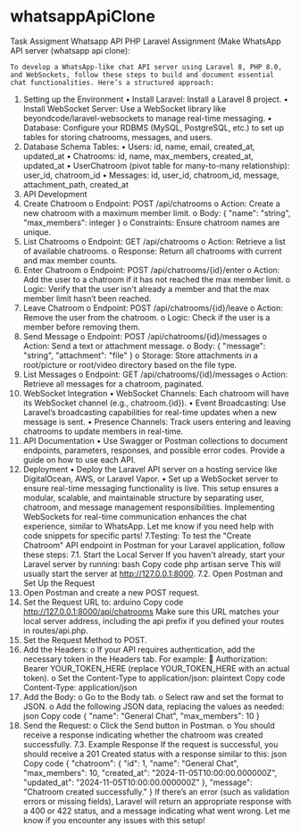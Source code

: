 # whatsappApiClone
Task Assigment Whatsapp API 
PHP Laravel Assignment (Make WhatsApp API server (whatsapp api clone):
		
	To develop a WhatsApp-like chat API server using Laravel 8, PHP 8.0, and WebSockets, follow these steps to build and document essential chat functionalities. Here’s a structured approach:
1. Setting up the Environment
•	Install Laravel: Install a Laravel 8 project.
•	Install WebSocket Server: Use a WebSocket library like beyondcode/laravel-websockets to manage real-time messaging.
•	Database: Configure your RDBMS (MySQL, PostgreSQL, etc.) to set up tables for storing chatrooms, messages, and users.
2. Database Schema
Tables:
•	Users: id, name, email, created_at, updated_at
•	Chatrooms: id, name, max_members, created_at, updated_at
•	UserChatroom (pivot table for many-to-many relationship): user_id, chatroom_id
•	Messages: id, user_id, chatroom_id, message, attachment_path, created_at
3. API Development
1.	Create Chatroom
o	Endpoint: POST /api/chatrooms
o	Action: Create a new chatroom with a maximum member limit.
o	Body: { "name": "string", "max_members": integer }
o	Constraints: Ensure chatroom names are unique.
2.	List Chatrooms
o	Endpoint: GET /api/chatrooms
o	Action: Retrieve a list of available chatrooms.
o	Response: Return all chatrooms with current and max member counts.
3.	Enter Chatroom
o	Endpoint: POST /api/chatrooms/{id}/enter
o	Action: Add the user to a chatroom if it has not reached the max member limit.
o	Logic: Verify that the user isn't already a member and that the max member limit hasn’t been reached.
4.	Leave Chatroom
o	Endpoint: POST /api/chatrooms/{id}/leave
o	Action: Remove the user from the chatroom.
o	Logic: Check if the user is a member before removing them.
5.	Send Message
o	Endpoint: POST /api/chatrooms/{id}/messages
o	Action: Send a text or attachment message.
o	Body: { "message": "string", "attachment": "file" }
o	Storage: Store attachments in a root/picture or root/video directory based on the file type.
6.	List Messages
o	Endpoint: GET /api/chatrooms/{id}/messages
o	Action: Retrieve all messages for a chatroom, paginated.
4. WebSocket Integration
•	WebSocket Channels: Each chatroom will have its WebSocket channel (e.g., chatroom.{id}).
•	Event Broadcasting: Use Laravel’s broadcasting capabilities for real-time updates when a new message is sent.
•	Presence Channels: Track users entering and leaving chatrooms to update members in real-time.
5. API Documentation
•	Use Swagger or Postman collections to document endpoints, parameters, responses, and possible error codes. Provide a guide on how to use each API.
6. Deployment
•	Deploy the Laravel API server on a hosting service like DigitalOcean, AWS, or Laravel Vapor.
•	Set up a WebSocket server to ensure real-time messaging functionality is live.
This setup ensures a modular, scalable, and maintainable structure by separating user, chatroom, and message management responsibilities. Implementing WebSockets for real-time communication enhances the chat experience, similar to WhatsApp. Let me know if you need help with code snippets for specific parts!
7.Testing:
	To test the "Create Chatroom" API endpoint in Postman for your Laravel application, follow these steps:
7.1. Start the Local Server
If you haven't already, start your Laravel server by running:
bash
Copy code
php artisan serve
This will usually start the server at http://127.0.0.1:8000.
7.2. Open Postman and Set Up the Request
1.	Open Postman and create a new POST request.
2.	Set the Request URL to:
arduino
Copy code
http://127.0.0.1:8000/api/chatrooms
Make sure this URL matches your local server address, including the api prefix if you defined your routes in routes/api.php.
3.	Set the Request Method to POST.
4.	Add the Headers:
o	If your API requires authentication, add the necessary token in the Headers tab. For example:
	Authorization: Bearer YOUR_TOKEN_HERE (replace YOUR_TOKEN_HERE with an actual token).
o	Set the Content-Type to application/json:
plaintext
Copy code
Content-Type: application/json
5.	Add the Body:
o	Go to the Body tab.
o	Select raw and set the format to JSON.
o	Add the following JSON data, replacing the values as needed:
json
Copy code
{
  "name": "General Chat",
  "max_members": 10
}
6.	Send the Request:
o	Click the Send button in Postman.
o	You should receive a response indicating whether the chatroom was created successfully.
7.3. Example Response
If the request is successful, you should receive a 201 Created status with a response similar to this:
json
Copy code
{
  "chatroom": {
    "id": 1,
    "name": "General Chat",
    "max_members": 10,
    "created_at": "2024-11-05T10:00:00.000000Z",
    "updated_at": "2024-11-05T10:00:00.000000Z"
  },
  "message": "Chatroom created successfully."
}
If there’s an error (such as validation errors or missing fields), Laravel will return an appropriate response with a 400 or 422 status, and a message indicating what went wrong.
Let me know if you encounter any issues with this setup!


